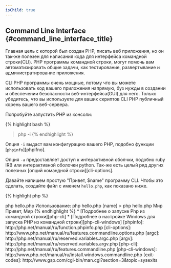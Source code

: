 ```yaml
---
isChild: true
---
```


## Command Line Interface {#command_line_interface_title}

Главная цель с которой был создан PHP, писать веб приложения, но он так-же полезен для написания кода для интерфейса командной строки(CLI). PHP программы командной строки, могут помочь вам автоматизировать общие задачи, как тестирование, развертывание и администратирование приложения.

CLI PHP программы очень мощные, потому что вы можете использовать код вашего приложения напрямую, буз нужды в создании и обеспечении безопасности веб-интерфейса(GUI) для него. Только убедитесь, что вы используете для ваших скриптов CLI PHP публичный корень вашего веб-сервера. 

Попробуйте запустить PHP из консоли:

{% highlight bash %}
> php -i
{% endhighlight %}

Опция `-i` выдаст вам конфигурацию вашего PHP, подобно функции [`phpinfo`][phpifno].

Опция `-a` предоставляет доступ к интерактивной оболчки, подобно ruby IRB или интерактивной оболочки python. Так-же есть целый ряд других полезных [опций командной строки][cli-options].

Давайте напишем простую "Привет, $name" программу CLI. Чтобы это сделать, создайте файл с именем `hello.php`, как показано ниже.

{% highlight php %}
<?php
if($argc != 2) {
    echo "Использование: php hello.php [name].\n";
    exit(1);
}
$name = $argv[1];
echo "Привет, $name\n";
{% endhighlight %}

PHP устанавливает две специальные переменные, которые основаны на аргументах, с которыми запущен ваш скрипт. [`$argc`][argc] - это переменная с числовым значением, которая содержит количество аргументов, [`$argv`][argv] - это массив, содержащий значение каждого аргумента. Первый аргумент - всегда название вашего PHP скрипта, в этом случае `hello.php`.

Выражение `exit()` используется с не-нулевым числом, чтобы дать оболочке понять, что команда не удалась.
Часто используемые коды завершения можно найти [здесь][exit-codes]

To run our script, above, from the command line:
Чтобы запустить наш скрипт, который указан наверху, из командной строки:

{% highlight bash %}
> php hello.php
Использование: php hello.php [name]
> php hello.php Мир
Привет, Мир
{% endhighlight %}


 * [Подробнее о запуске Php из командной строки][php-cli]
 * [Подробнее о настройке Windows для запуска PHP из командной строки][php-cli-windows]

[phpinfo]: http://php.net/manual/ru/function.phpinfo.php
[cli-options]: http://www.php.net/manual/ru/features.commandline.options.php
[argc]: http://php.net/manual/ru/reserved.variables.argc.php
[argv]: http://php.net/manual/ru/reserved.variables.argv.php
[php-cli]: http://php.net/manual/ru/features.commandline.php
[php-cli-windows]: http://www.php.net/manual/ru/install.windows.commandline.php
[exit-codes]: http://www.gsp.com/cgi-bin/man.cgi?section=3&topic=sysexits
